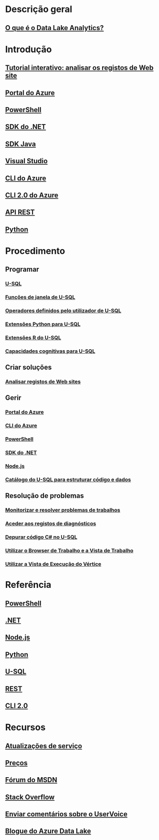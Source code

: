 # Descrição geral
## [O que é o Data Lake Analytics?](data-lake-analytics-overview.md)

# Introdução
## [Tutorial interativo: analisar os registos de Web site](data-lake-analytics-use-interactive-tutorials.md)
## [Portal do Azure](data-lake-analytics-get-started-portal.md)
## [PowerShell](data-lake-analytics-get-started-powershell.md)
## [SDK do .NET](data-lake-analytics-get-started-net-sdk.md)
## [SDK Java](data-lake-analytics-get-started-java-sdk.md)
## [Visual Studio](data-lake-analytics-data-lake-tools-get-started.md)
## [CLI do Azure](data-lake-analytics-get-started-cli.md)
## [CLI 2.0 do Azure](data-lake-analytics-get-started-cli2.md)
## [API REST](data-lake-analytics-get-started-rest-api.md)
## [Python](data-lake-analytics-get-started-python.md)

# Procedimento
## Programar
### [U-SQL](data-lake-analytics-u-sql-get-started.md)
### [Funções de janela de U-SQL](data-lake-analytics-use-window-functions.md)
### [Operadores definidos pelo utilizador de U-SQL](data-lake-analytics-u-sql-develop-user-defined-operators.md)
### [Extensões Python para U-SQL](data-lake-analytics-u-sql-python-extensions.md)
### [Extensões R do U-SQL](data-lake-analytics-u-sql-r-extensions.md)
### [Capacidades cognitivas para U-SQL](data-lake-analytics-u-sql-cognitive.md)

## Criar soluções
### [Analisar registos de Web sites](data-lake-analytics-analyze-weblogs.md)

## Gerir
### [Portal do Azure](data-lake-analytics-manage-use-portal.md)
### [CLI do Azure](data-lake-analytics-manage-use-cli.md)
### [PowerShell](data-lake-analytics-manage-use-powershell.md)
### [SDK do .NET](data-lake-analytics-manage-use-dotnet-sdk.md)
### [Node.js](data-lake-analytics-manage-use-nodejs.md)
### [Catálogo do U-SQL para estruturar código e dados](data-lake-analytics-use-u-sql-catalog.md)

## Resolução de problemas
### [Monitorizar e resolver problemas de trabalhos](data-lake-analytics-monitor-and-troubleshoot-jobs-tutorial.md)
### [Aceder aos registos de diagnósticos](data-lake-analytics-diagnostic-logs.md)
### [Depurar código C# no U-SQL](data-lake-analytics-debug-u-sql-jobs.md)
### [Utilizar o Browser de Trabalho e a Vista de Trabalho](data-lake-analytics-data-lake-tools-view-jobs.md)
### [Utilizar a Vista de Execução do Vértice](data-lake-analytics-data-lake-tools-use-vertex-execution-view.md)

# Referência
## [PowerShell](/powershell/module/azurerm.datalakeanalytics)
## [.NET](/dotnet/api/microsoft.azure.management.datalake.analytics)
## [Node.js](https://www.npmjs.com/package/azure-arm-datalake-analytics)
## [Python](http://azure-sdk-for-python.readthedocs.io/en/latest/sample_azure-mgmt-datalake-analytics.html)
## [U-SQL](https://msdn.microsoft.com/library/azure/mt591959)
## [REST](/rest/api/datalakeanalytics/)
## [CLI 2.0](https://docs.microsoft.com/cli/azure/dla)

# Recursos
## [Atualizações de serviço](https://azure.microsoft.com/updates/?product=data-lake-analytics)
## [Preços](https://azure.microsoft.com/pricing/details/data-lake-analytics/)
## [Fórum do MSDN](https://social.msdn.microsoft.com/Forums/en-US/home?forum=AzureDataLake)
## [Stack Overflow](http://stackoverflow.com/questions/tagged/azure-data-lake)
## [Enviar comentários sobre o UserVoice](https://feedback.azure.com/forums/327234-data-lake)
## [Blogue do Azure Data Lake](https://blogs.msdn.microsoft.com/azuredatalake/)
